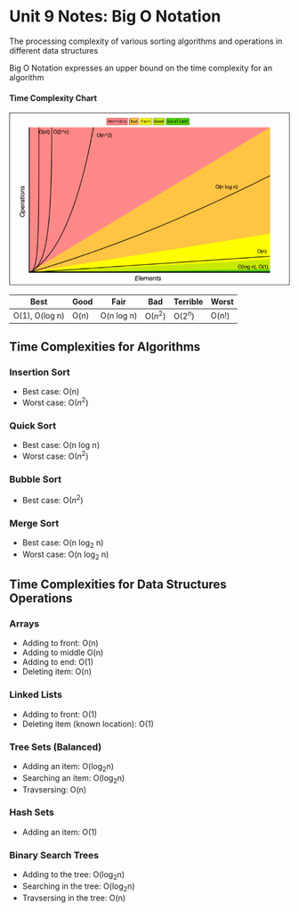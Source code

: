 # Unit 9 Notes: Big O Notation

The processing complexity of various sorting algorithms and operations in different data structures

Big O Notation expresses an upper bound on the time complexity for an algorithm

#### Time Complexity Chart
![](assets/timeComplexityChart.png)

| Best           | Good | Fair       | Bad      | Terrible | Worst |
| -------------- | ---- | ---------- | -------- | -------- | ----- |
| O(1), O(log n) | O(n) | O(n log n) | O($n^2$) | O($2^n$) | O(n!) |

## Time Complexities for Algorithms

### Insertion Sort

- Best case: O(n)
- Worst case: O($n^2$)

### Quick Sort

- Best case: O(n log n)
- Worst case: O($n^2$)

### Bubble Sort

- Best case: O($n^2$)

### Merge Sort

- Best case: O(n log<sub>2</sub> n)
- Worst case: O(n log<sub>2</sub> n)

## Time Complexities for Data Structures Operations

### Arrays

- Adding to front: O(n)
- Adding to middle O(n)
- Adding to end: O(1)
- Deleting item: O(n)

### Linked Lists

- Adding to front: O(1)
- Deleting item (known location): O(1)

### Tree Sets (Balanced)

- Adding an item: O(log<sub>2</sub>n)
- Searching an item: O(log<sub>2</sub>n)
- Travsersing: O(n)

### Hash Sets

- Adding an item: O(1)

### Binary Search Trees

- Adding to the tree: O(log<sub>2</sub>n)
- Searching in the tree: O(log<sub>2</sub>n)
- Travsersing in the tree: O(n)
